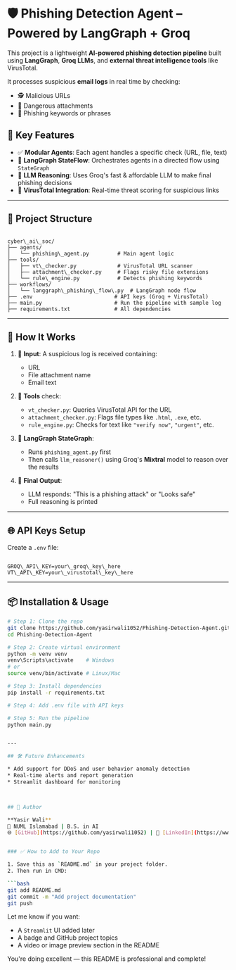 
# 🛡️ Phishing Detection Agent – Powered by LangGraph + Groq

This project is a lightweight **AI-powered phishing detection pipeline** built using **LangGraph**, **Groq LLMs**, and **external threat intelligence tools** like VirusTotal.

It processes suspicious **email logs** in real time by checking:
- 🕵️ Malicious URLs
- 📎 Dangerous attachments
- 🧠 Phishing keywords or phrases

## 🚀 Key Features

- ✅ **Modular Agents**: Each agent handles a specific check (URL, file, text)
- 🔄 **LangGraph StateFlow**: Orchestrates agents in a directed flow using `StateGraph`
- 🤖 **LLM Reasoning**: Uses Groq's fast & affordable LLM to make final phishing decisions
- 🧪 **VirusTotal Integration**: Real-time threat scoring for suspicious links

---

## 📁 Project Structure

```

cyber\_ai\_soc/
├── agents/
│   └── phishing\_agent.py         # Main agent logic
├── tools/
│   ├── vt\_checker.py             # VirusTotal URL scanner
│   ├── attachment\_checker.py     # Flags risky file extensions
│   └── rule\_engine.py            # Detects phishing keywords
├── workflows/
│   └── langgraph\_phishing\_flow\.py  # LangGraph node flow
├── .env                          # API keys (Groq + VirusTotal)
├── main.py                       # Run the pipeline with sample log
├── requirements.txt              # All dependencies

```

---

## 🧠 How It Works

1. 📨 **Input**: A suspicious log is received containing:
   - URL
   - File attachment name
   - Email text

2. 🧩 **Tools** check:
   - `vt_checker.py`: Queries VirusTotal API for the URL
   - `attachment_checker.py`: Flags file types like `.html`, `.exe`, etc.
   - `rule_engine.py`: Checks for text like `"verify now"`, `"urgent"`, etc.

3. 🧠 **LangGraph StateGraph**:
   - Runs `phishing_agent.py` first
   - Then calls `llm_reasoner()` using Groq's **Mixtral** model to reason over the results

4. 📢 **Final Output**:
   - LLM responds: "This is a phishing attack" or "Looks safe"
   - Full reasoning is printed

---

## 🌐 API Keys Setup

Create a `.env` file:

```

GROQ\_API\_KEY=your\_groq\_key\_here
VT\_API\_KEY=your\_virustotal\_key\_here

````

---

## 📦 Installation & Usage

```bash
# Step 1: Clone the repo
git clone https://github.com/yasirwali1052/Phishing-Detection-Agent.git
cd Phishing-Detection-Agent

# Step 2: Create virtual environment
python -m venv venv
venv\Scripts\activate    # Windows
# or
source venv/bin/activate # Linux/Mac

# Step 3: Install dependencies
pip install -r requirements.txt

# Step 4: Add .env file with API keys

# Step 5: Run the pipeline
python main.py


---

## 🛠️ Future Enhancements

* Add support for DDoS and user behavior anomaly detection
* Real-time alerts and report generation
* Streamlit dashboard for monitoring



## 👤 Author

**Yasir Wali**
📍 NUML Islamabad | B.S. in AI
🌐 [GitHub](https://github.com/yasirwali1052) | 💼 [LinkedIn](https://www.linkedin.com/in/yasirwali1052)


### ✅ How to Add to Your Repo

1. Save this as `README.md` in your project folder.
2. Then run in CMD:

```bash
git add README.md
git commit -m "Add project documentation"
git push
````

Let me know if you want:

* A `Streamlit` UI added later
* A badge and GitHub project topics
* A video or image preview section in the README

You're doing excellent — this README is professional and complete!

